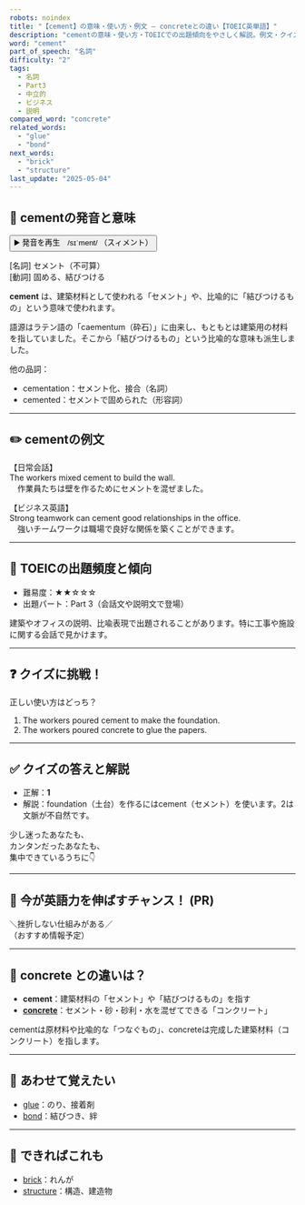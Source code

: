 ```yaml
---
robots: noindex
title: "【cement】の意味・使い方・例文 ― concreteとの違い【TOEIC英単語】"
description: "cementの意味・使い方・TOEICでの出題傾向をやさしく解説。例文・クイズ付きでconcreteとの違いもわかりやすく学べます。"
word: "cement"
part_of_speech: "名詞"
difficulty: "2"
tags:
  - 名詞
  - Part3
  - 中立的
  - ビジネス
  - 説明
compared_word: "concrete"
related_words:
  - "glue"
  - "bond"
next_words:
  - "brick"
  - "structure"
last_update: "2025-05-04"
---
```


## 🔰 cementの発音と意味

<button class="play-audio" onclick="playTTS('cement')">
  <span class="play-audio-main">
    ▶️ 発音を再生　/sɪˈment/
  </span>
  <span class="play-audio-sub">
    （スィメント）
  </span>
</button>

[名詞] セメント（不可算）  
[動詞] 固める、結びつける

**cement** は、建築材料として使われる「セメント」や、比喩的に「結びつけるもの」という意味で使われます。

語源はラテン語の「caementum（砕石）」に由来し、もともとは建築用の材料を指していました。そこから「結びつけるもの」という比喩的な意味も派生しました。

他の品詞：  
- cementation：セメント化、接合（名詞）
- cemented：セメントで固められた（形容詞）

---

## ✏️ cementの例文

【日常会話】  
The workers mixed cement to build the wall.  
　作業員たちは壁を作るためにセメントを混ぜました。

【ビジネス英語】  
Strong teamwork can cement good relationships in the office.  
　強いチームワークは職場で良好な関係を築くことができます。

---

## 🎯 TOEICの出題頻度と傾向

- 難易度：★★☆☆☆
- 出題パート：Part 3（会話文や説明文で登場）

建築やオフィスの説明、比喩表現で出題されることがあります。特に工事や施設に関する会話で見かけます。

---

## ❓ クイズに挑戦！

正しい使い方はどっち？

1. The workers poured cement to make the foundation.  
2. The workers poured concrete to glue the papers.

---

## ✅ クイズの答えと解説

- 正解：**1**
- 解説：foundation（土台）を作るにはcement（セメント）を使います。2は文脈が不自然です。

少し迷ったあなたも、  
カンタンだったあなたも、  
集中できているうちに👇️

---

## 🚀 今が英語力を伸ばすチャンス！ (PR)

<div class="info-center">
＼挫折しない仕組みがある／<br>  
（おすすめ情報予定）
</div>

---

## 🤔  concrete との違いは？

- **cement**：建築材料の「セメント」や「結びつけるもの」を指す
- **[concrete](/word/concrete/)**：セメント・砂・砂利・水を混ぜてできる「コンクリート」

cementは原材料や比喩的な「つなぐもの」、concreteは完成した建築材料（コンクリート）を指します。

---

## 🧩 あわせて覚えたい

- [glue](/word/glue/)：のり、接着剤
- [bond](/word/bond/)：結びつき、絆

---

## 📖 できればこれも

- [brick](/word/brick/)：れんが
- [structure](/word/structure/)：構造、建造物

<!-- cvid: aid38_bid35 -->
